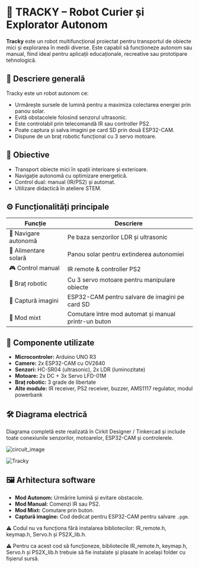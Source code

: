 # 🤖 TRACKY – Robot Curier și Explorator Autonom

**Tracky** este un robot multifuncțional proiectat pentru transportul de obiecte mici și explorarea în medii diverse. Este capabil să funcționeze autonom sau manual, fiind ideal pentru aplicații educaționale, recreative sau prototipare tehnologică.

## 📌 Descriere generală

Tracky este un robot autonom ce:
- Urmărește sursele de lumină pentru a maximiza colectarea energiei prin panou solar.
- Evită obstacolele folosind senzorul ultrasonic.
- Este controlabil prin telecomandă IR sau controller PS2.
- Poate captura și salva imagini pe card SD prin două ESP32-CAM.
- Dispune de un braț robotic funcțional cu 3 servo motoare.

## 🎯 Obiective

- Transport obiecte mici în spații interioare și exterioare.
- Navigație autonomă cu optimizare energetică.
- Control dual: manual (IR/PS2) și automat.
- Utilizare didactică în ateliere STEM.

## ⚙️ Funcționalități principale

| Funcție                       | Descriere                                                       |
|------------------------------|------------------------------------------------------------------|
| 🚗 Navigare autonomă         | Pe baza senzorilor LDR și ultrasonic                            |
| 🔋 Alimentare solară         | Panou solar pentru extinderea autonomiei                        |
| 🎮 Control manual            | IR remote & controller PS2                                      |
| 🦾 Braț robotic              | Cu 3 servo motoare pentru manipulare obiecte                    |
| 📸 Captură imagini           | ESP32-CAM pentru salvare de imagini pe card SD                  |
| 🧠 Mod mixt                  | Comutare între mod automat și manual printr-un buton            |

## 🧩 Componente utilizate

- **Microcontroler:** Arduino UNO R3
- **Camere:** 2x ESP32-CAM cu OV2640
- **Senzori:** HC-SR04 (ultrasonic), 2x LDR (luminozitate)
- **Motoare:** 2x DC + 3x Servo LFD-01M
- **Braț robotic:** 3 grade de libertate
- **Alte module:** IR receiver, PS2 receiver, buzzer, AMS1117 regulator, modul powerbank

## 🛠️ Diagrama electrică

Diagrama completă este realizată în Cirkit Designer / Tinkercad și include toate conexiunile senzorilor, motoarelor, ESP32-CAM și controlerele.

![circuit_image](https://github.com/user-attachments/assets/2b444f90-ca13-410a-938b-fc5982bc18f9)

![Tracky](https://github.com/user-attachments/assets/a447c9d4-7c40-4f42-b3dd-8106f8ed4e5d)

## 🖼️ Arhitectura software

- **Mod Autonom:** Urmărire lumină și evitare obstacole.
- **Mod Manual:** Comenzi IR sau PS2.
- **Mod Mixt:** Comutare prin buton.
- **Captură imagine:** Cod dedicat pentru ESP32-CAM pentru salvare `.pgm`.

⚠️ Codul nu va funcționa fără instalarea bibliotecilor: IR_remote.h, keymap.h, Servo.h și PS2X_lib.h.

⚠️ Pentru ca acest cod să funcționeze, bibliotecile IR_remote.h, keymap.h, Servo.h și PS2X_lib.h trebuie să fie instalate și plasate în același folder cu fișierul sursă.


